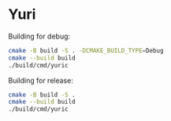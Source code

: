 # Yuri

Building for debug:

```bash
cmake -B build -S . -DCMAKE_BUILD_TYPE=Debug
cmake --build build
./build/cmd/yuric
```

Building for release:

```bash
cmake -B build -S .
cmake --build build
./build/cmd/yuric
```
